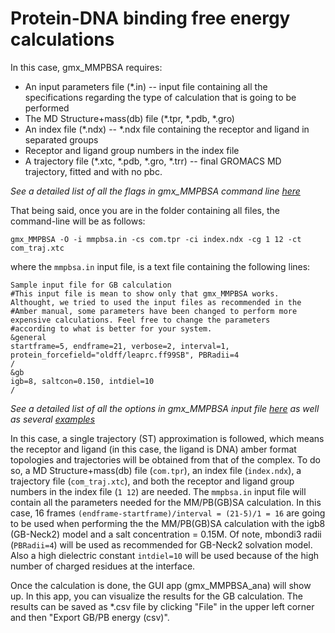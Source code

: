 # Protein-DNA binding free energy calculations
In this case, gmx_MMPBSA requires:

* An input parameters file (*.in) -- input file containing all the specifications regarding the type of calculation that
is going to be performed
* The MD Structure+mass(db) file (*.tpr, *.pdb, *.gro) 
* An index file (*.ndx) -- *.ndx file containing the receptor and ligand in separated groups
* Receptor and ligand group numbers in the index file
* A trajectory file (*.xtc, *.pdb, *.gro, *.trr) -- final GROMACS MD trajectory, fitted and with no pbc.

_See a detailed list of all the flags in gmx_MMPBSA command line [here](https://github.com/Valdes-Tresanco-MS/gmx_MMPBSA#calling-gmx_mmpbsa-from-the-command-line)_

That being said, once you are in the folder containing all files, the command-line will be as follows:

    gmx_MMPBSA -O -i mmpbsa.in -cs com.tpr -ci index.ndx -cg 1 12 -ct com_traj.xtc

where the `mmpbsa.in` input file, is a text file containing the following lines:

```
Sample input file for GB calculation
#This input file is mean to show only that gmx_MMPBSA works. Althought, we tried to used the input files as recommended in the 
#Amber manual, some parameters have been changed to perform more expensive calculations. Feel free to change the parameters 
#according to what is better for your system.
&general
startframe=5, endframe=21, verbose=2, interval=1,
protein_forcefield="oldff/leaprc.ff99SB", PBRadii=4
/
&gb
igb=8, saltcon=0.150, intdiel=10
/
```

_See a detailed list of all the options in gmx_MMPBSA input file [here](https://github.com/Valdes-Tresanco-MS/gmx_MMPBSA#the-input-file) 
as well as several [examples](https://github.com/Valdes-Tresanco-MS/gmx_MMPBSA#sample-input-files)_

In this case, a single trajectory (ST) approximation is followed, which means the receptor and ligand (in this case, the 
ligand is DNA) amber format topologies and trajectories will be obtained from that of the complex. To 
do so, a MD Structure+mass(db) file (`com.tpr`), an index file (`index.ndx`), a trajectory file (`com_traj.xtc`), and
both the receptor and ligand group numbers in the index file (`1 12`) are needed. The `mmpbsa.in` input file will contain
all  the parameters needed for the MM/PB(GB)SA calculation. In this case, 16 frames `(endframe-startframe)/interval = (21-5)/1 = 16`
are going to be used when performing the the MM/PB(GB)SA calculation with the igb8 (GB-Neck2) model and a salt 
concentration = 0.15M. Of note, mbondi3 radii (`PBRadii=4`) will be used as recommended for GB-Neck2 solvation model. 
Also a high dielectric constant `intdiel=10` will be used because of the high number of charged residues at the interface.

Once the calculation is done, the GUI app (gmx_MMPBSA_ana) will show up. In this app, you can visualize the results for 
the GB calculation. The results can be saved as *.csv file by clicking "File" in the upper left corner and then 
"Export GB/PB energy (csv)".
